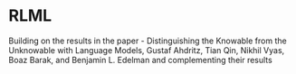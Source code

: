# RLML
Building on the results in the paper - Distinguishing the Knowable from the Unknowable with Language Models,  Gustaf Ahdritz, Tian Qin, Nikhil Vyas, Boaz Barak, and Benjamin L. Edelman and complementing their results
